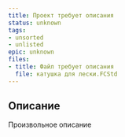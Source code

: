 ```yaml
---
title: Проект требует описания
status: unknown
tags:
- unsorted
- unlisted
epic: unknown
files:
- title: Файл требует описания
  file: катушка для лески.FCStd
---
```



## Описание

Произвольное описание